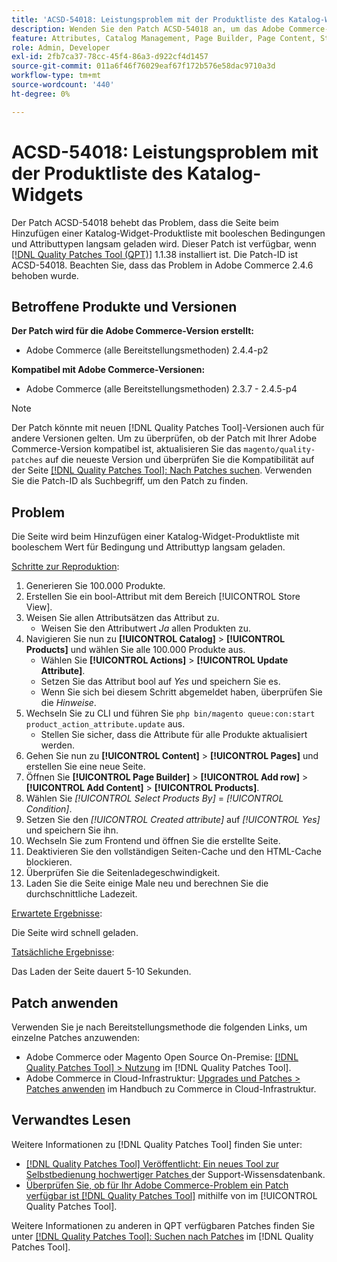 ```yaml
---
title: 'ACSD-54018: Leistungsproblem mit der Produktliste des Katalog-Widgets'
description: Wenden Sie den Patch ACSD-54018 an, um das Adobe Commerce-Problem zu beheben, dass die Seite beim Hinzufügen einer Katalog-Widget-Produktliste mit booleschen Werten für Bedingung und Attributtyp langsam geladen wird.
feature: Attributes, Catalog Management, Page Builder, Page Content, Storefront
role: Admin, Developer
exl-id: 2fb7ca37-78cc-45f4-86a3-d922cf4d1457
source-git-commit: 011a6f46f76029eaf67f172b576e58dac9710a3d
workflow-type: tm+mt
source-wordcount: '440'
ht-degree: 0%

---
```


# ACSD-54018: Leistungsproblem mit der Produktliste des Katalog-Widgets

Der Patch ACSD-54018 behebt das Problem, dass die Seite beim Hinzufügen einer Katalog-Widget-Produktliste mit booleschen Bedingungen und Attributtypen langsam geladen wird. Dieser Patch ist verfügbar, wenn [[!DNL Quality Patches Tool (QPT)]](https://experienceleague.adobe.com/de/docs/commerce-operations/tools/quality-patches-tool/quality-patches-tool-to-self-serve-quality-patches) 1.1.38 installiert ist. Die Patch-ID ist ACSD-54018. Beachten Sie, dass das Problem in Adobe Commerce 2.4.6 behoben wurde.

## Betroffene Produkte und Versionen

**Der Patch wird für die Adobe Commerce-Version erstellt:**

* Adobe Commerce (alle Bereitstellungsmethoden) 2.4.4-p2

**Kompatibel mit Adobe Commerce-Versionen:**

* Adobe Commerce (alle Bereitstellungsmethoden) 2.3.7 - 2.4.5-p4

>[!NOTE]
>
>Der Patch könnte mit neuen [!DNL Quality Patches Tool]-Versionen auch für andere Versionen gelten. Um zu überprüfen, ob der Patch mit Ihrer Adobe Commerce-Version kompatibel ist, aktualisieren Sie das `magento/quality-patches` auf die neueste Version und überprüfen Sie die Kompatibilität auf der Seite [[!DNL Quality Patches Tool]: Nach Patches suchen](https://experienceleague.adobe.com/tools/commerce-quality-patches/index.html?lang=de). Verwenden Sie die Patch-ID als Suchbegriff, um den Patch zu finden.

## Problem

Die Seite wird beim Hinzufügen einer Katalog-Widget-Produktliste mit booleschem Wert für Bedingung und Attributtyp langsam geladen.

<u>Schritte zur Reproduktion</u>:

1. Generieren Sie 100.000 Produkte.
1. Erstellen Sie ein bool-Attribut mit dem Bereich [!UICONTROL Store View].
1. Weisen Sie allen Attributsätzen das Attribut zu.
   * Weisen Sie den Attributwert *Ja* allen Produkten zu.
1. Navigieren Sie nun zu **[!UICONTROL Catalog]** > **[!UICONTROL Products]** und wählen Sie alle 100.000 Produkte aus.
   * Wählen Sie **[!UICONTROL Actions]** > **[!UICONTROL Update Attribute]**.
   * Setzen Sie das Attribut bool auf *Yes* und speichern Sie es.
   * Wenn Sie sich bei diesem Schritt abgemeldet haben, überprüfen Sie die *Hinweise*.
1. Wechseln Sie zu CLI und führen Sie `php bin/magento queue:con:start product_action_attribute.update` aus.
   * Stellen Sie sicher, dass die Attribute für alle Produkte aktualisiert werden.
1. Gehen Sie nun zu **[!UICONTROL Content]** > **[!UICONTROL Pages]** und erstellen Sie eine neue Seite.
1. Öffnen Sie **[!UICONTROL Page Builder]** > **[!UICONTROL Add row]** > **[!UICONTROL Add Content]** > **[!UICONTROL Products]**.
1. Wählen Sie *[!UICONTROL Select Products By]* = *[!UICONTROL Condition]*.
1. Setzen Sie den *[!UICONTROL Created attribute]* auf *[!UICONTROL Yes]* und speichern Sie ihn.
1. Wechseln Sie zum Frontend und öffnen Sie die erstellte Seite.
1. Deaktivieren Sie den vollständigen Seiten-Cache und den HTML-Cache blockieren.
1. Überprüfen Sie die Seitenladegeschwindigkeit.
1. Laden Sie die Seite einige Male neu und berechnen Sie die durchschnittliche Ladezeit.

<u>Erwartete Ergebnisse</u>:

Die Seite wird schnell geladen.

<u>Tatsächliche Ergebnisse</u>:

Das Laden der Seite dauert 5-10 Sekunden.

## Patch anwenden

Verwenden Sie je nach Bereitstellungsmethode die folgenden Links, um einzelne Patches anzuwenden:

* Adobe Commerce oder Magento Open Source On-Premise: [[!DNL Quality Patches Tool] > Nutzung](/help/tools/quality-patches-tool/usage.md) im [!DNL Quality Patches Tool].
* Adobe Commerce in Cloud-Infrastruktur: [Upgrades und Patches > Patches anwenden](https://experienceleague.adobe.com/docs/commerce-cloud-service/user-guide/develop/upgrade/apply-patches.html?lang=de) im Handbuch zu Commerce in Cloud-Infrastruktur.

## Verwandtes Lesen

Weitere Informationen zu [!DNL Quality Patches Tool] finden Sie unter:

* [[!DNL Quality Patches Tool] Veröffentlicht: Ein neues Tool zur Selbstbedienung hochwertiger Patches ](https://experienceleague.adobe.com/de/docs/commerce-operations/tools/quality-patches-tool/quality-patches-tool-to-self-serve-quality-patches) der Support-Wissensdatenbank.
* [Überprüfen Sie, ob für Ihr Adobe Commerce-Problem ein Patch verfügbar ist [!DNL Quality Patches Tool]](/help/tools/quality-patches-tool/patches-available-in-qpt/check-patch-for-magento-issue-with-magento-quality-patches.md) mithilfe von im [!UICONTROL Quality Patches Tool].


Weitere Informationen zu anderen in QPT verfügbaren Patches finden Sie unter [[!DNL Quality Patches Tool]: Suchen nach Patches](https://experienceleague.adobe.com/tools/commerce-quality-patches/index.html?lang=de) im [!DNL Quality Patches Tool].
